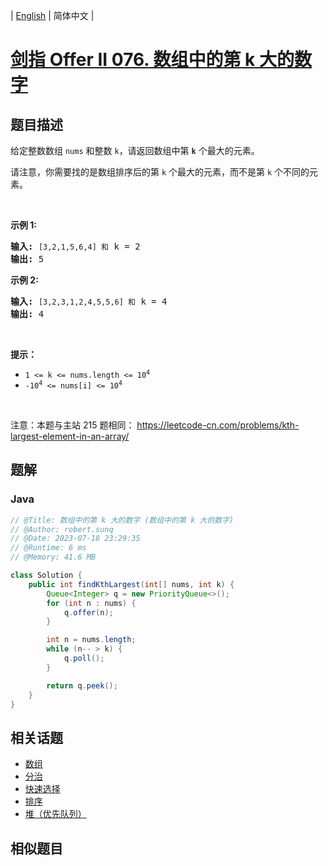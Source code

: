 
| [English](README_EN.md) | 简体中文 |

# [剑指 Offer II 076. 数组中的第 k 大的数字](https://leetcode.cn//problems/xx4gT2/)

## 题目描述

<p>给定整数数组 <code>nums</code> 和整数 <code>k</code>，请返回数组中第 <code><strong>k</strong></code> 个最大的元素。</p>

<p>请注意，你需要找的是数组排序后的第 <code>k</code> 个最大的元素，而不是第 <code>k</code> 个不同的元素。</p>

<p>&nbsp;</p>

<p><strong>示例 1:</strong></p>

<pre>
<strong>输入:</strong> <code>[3,2,1,5,6,4] 和</code> k = 2
<strong>输出:</strong> 5
</pre>

<p><strong>示例&nbsp;2:</strong></p>

<pre>
<strong>输入:</strong> <code>[3,2,3,1,2,4,5,5,6] 和</code> k = 4
<strong>输出:</strong> 4</pre>

<p>&nbsp;</p>

<p><strong>提示： </strong></p>

<ul>
	<li><code>1 &lt;= k &lt;= nums.length &lt;= 10<sup>4</sup></code></li>
	<li><code>-10<sup>4</sup>&nbsp;&lt;= nums[i] &lt;= 10<sup>4</sup></code></li>
</ul>

<p>&nbsp;</p>

<p><meta charset="UTF-8" />注意：本题与主站 215&nbsp;题相同：&nbsp;<a href="https://leetcode-cn.com/problems/kth-largest-element-in-an-array/">https://leetcode-cn.com/problems/kth-largest-element-in-an-array/</a></p>


## 题解


### Java

```Java
// @Title: 数组中的第 k 大的数字 (数组中的第 k 大的数字)
// @Author: robert.sunq
// @Date: 2023-07-18 23:29:35
// @Runtime: 6 ms
// @Memory: 41.6 MB

class Solution {
    public int findKthLargest(int[] nums, int k) {
        Queue<Integer> q = new PriorityQueue<>();
        for (int n : nums) {
            q.offer(n);
        }

        int n = nums.length;
        while (n-- > k) {
            q.poll();
        }

        return q.peek();
    }
}
```



## 相关话题

- [数组](https://leetcode.cn//tag/array)
- [分治](https://leetcode.cn//tag/divide-and-conquer)
- [快速选择](https://leetcode.cn//tag/quickselect)
- [排序](https://leetcode.cn//tag/sorting)
- [堆（优先队列）](https://leetcode.cn//tag/heap-priority-queue)

## 相似题目



